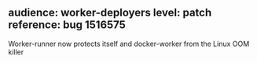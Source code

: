 audience: worker-deployers
level: patch
reference: bug 1516575
---
Worker-runner now protects itself and docker-worker from the Linux OOM killer
